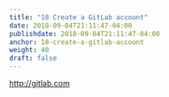 ```yaml
---
title: "18 Create a GitLab account"
date: 2018-09-04T21:11:47-04:00
publishdate: 2018-09-04T21:11:47-04:00
anchor: 18-create-a-gitlab-account
weight: 40
draft: false
---
```


http://gitlab.com
